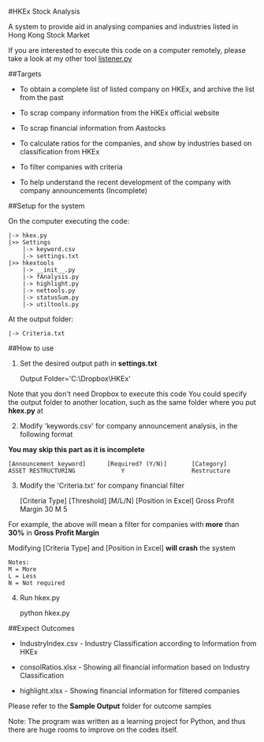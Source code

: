 #HKEx Stock Analysis

A system to provide aid in analysing companies and industries listed in Hong Kong Stock Market

If you are interested to execute this code on a computer remotely, please take a look at my other tool <a href="https://github.com/jefflai0101/Listener"> listener.py </a>

##Targets

- To obtain a complete list of listed company on HKEx, and archive the list from the past

- To scrap company information from the HKEx official website

- To scrap financial information from Aastocks

- To calculate ratios for the companies, and show by industries based on classification from HKEx

- To filter companies with criteria

- To help understand the recent development of the company with company announcements (Incomplete)

##Setup for the system

On the computer executing the code:

	|->	hkex.py
	|>>	Settings
		|->	keyword.csv
		|->	settings.txt
	|>>	hkextools
		|->	__init__.py
		|->	fAnalysis.py
		|->	highlight.py
		|->	nettools.py
		|->	statusSum.py
		|->	utiltools.py

At the output folder:

	|->	Criteria.txt

##How to use

1)	Set the desired output path in **settings.txt**
	
	Output Folder='C:\Dropbox\HKEx'

Note that you don't need Dropbox to execute this code
You could specify the output folder to another location, such as the same folder where you put **hkex.py** at

2)	Modify 'keywords.csv' for company announcement analysis, in the following format

**You may skip this part as it is incomplete**

	[Announcement keyword]		[Required? (Y/N)]		[Category]
	ASSET RESTRUCTURING				Y					Restructure

3)	Modify the 'Criteria.txt' for company financial filter

	[Criteria Type]			[Threshold]		[M/L/N]		[Position in Excel]
	Gross Profit Margin		30				M					5

For example, the above will mean a filter for companies with **more** than **30%** in **Gross Profit Margin**

Modifying [Criteria Type] and [Position in Excel] **will crash** the system
	
	Notes:
	M = More
	L = Less
	N = Not required

4)	Run hkex.py

	python hkex.py

##Expect Outcomes

- IndustryIndex.csv		-	Industry Classification according to Information from HKEx

- consolRatios.xlsx		-	Showing all financial information based on Industry Classification

- highlight.xlsx		-	Showing financial information for filtered companies

Please refer to the **Sample Output** folder for outcome samples

Note: The program was written as a learning project for Python, and thus there are huge rooms to improve on the codes itself.
